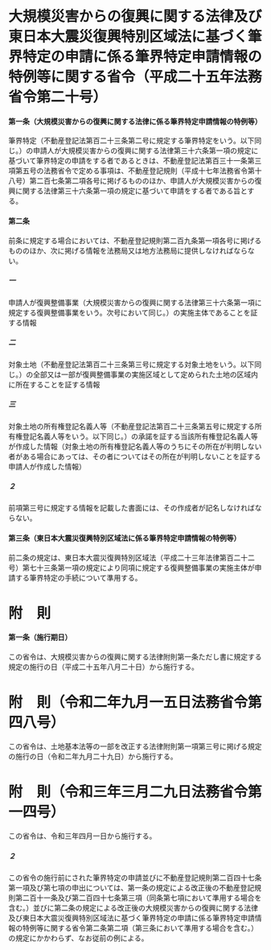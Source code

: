 # 大規模災害からの復興に関する法律及び東日本大震災復興特別区域法に基づく筆界特定の申請に係る筆界特定申請情報の特例等に関する省令（平成二十五年法務省令第二十号）
#### 第一条（大規模災害からの復興に関する法律に係る筆界特定申請情報の特例等）
筆界特定（不動産登記法第百二十三条第二号に規定する筆界特定をいう。以下同じ。）の申請人が大規模災害からの復興に関する法律第三十六条第一項の規定に基づいて筆界特定の申請をする者であるときは、不動産登記法第百三十一条第三項第五号の法務省令で定める事項は、不動産登記規則（平成十七年法務省令第十八号）第二百七条第二項各号に掲げるもののほか、申請人が大規模災害からの復興に関する法律第三十六条第一項の規定に基づいて申請をする者である旨とする。
#### 第二条
前条に規定する場合においては、不動産登記規則第二百九条第一項各号に掲げるもののほか、次に掲げる情報を法務局又は地方法務局に提供しなければならない。
##### 一
申請人が復興整備事業（大規模災害からの復興に関する法律第三十六条第一項に規定する復興整備事業をいう。次号において同じ。）の実施主体であることを証する情報
##### 二
対象土地（不動産登記法第百二十三条第三号に規定する対象土地をいう。以下同じ。）の全部又は一部が復興整備事業の実施区域として定められた土地の区域内に所在することを証する情報
##### 三
対象土地の所有権登記名義人等（不動産登記法第百二十三条第五号に規定する所有権登記名義人等をいう。以下同じ。）の承諾を証する当該所有権登記名義人等が作成した情報（対象土地の所有権登記名義人等のうちにその所在が判明しない者がある場合にあっては、その者についてはその所在が判明しないことを証する申請人が作成した情報）
##### ２
前項第三号に規定する情報を記載した書面には、その作成者が記名しなければならない。
#### 第三条（東日本大震災復興特別区域法に係る筆界特定申請情報の特例等）
前二条の規定は、東日本大震災復興特別区域法（平成二十三年法律第百二十二号）第七十三条第一項の規定により同項に規定する復興整備事業の実施主体が申請する筆界特定の手続について準用する。
# 附　則
#### 第一条（施行期日）
この省令は、大規模災害からの復興に関する法律附則第一条ただし書に規定する規定の施行の日（平成二十五年八月二十日）から施行する。
# 附　則（令和二年九月一五日法務省令第四八号）
この省令は、土地基本法等の一部を改正する法律附則第一項第三号に掲げる規定の施行の日（令和二年九月二十九日）から施行する。
# 附　則（令和三年三月二九日法務省令第一四号）
この省令は、令和三年四月一日から施行する。
##### ２
この省令の施行前にされた筆界特定の申請並びに不動産登記規則第二百四十七条第一項及び第七項の申出については、第一条の規定による改正後の不動産登記規則第二百十一条及び第二百四十七条第三項（同条第七項において準用する場合を含む。）並びに第二条の規定による改正後の大規模災害からの復興に関する法律及び東日本大震災復興特別区域法に基づく筆界特定の申請に係る筆界特定申請情報の特例等に関する省令第二条第二項（第三条において準用する場合を含む。）の規定にかかわらず、なお従前の例による。
